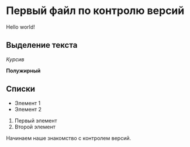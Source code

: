 # Первый файл по контролю версий
Hello world!
## Выделение текста
*Курсив*

**Полужирный**
## Списки
* Элемент 1
* Элемент 2

1. Первый элемент
2. Второй элемент

Начинаем наше знакомство с контролем версий.
